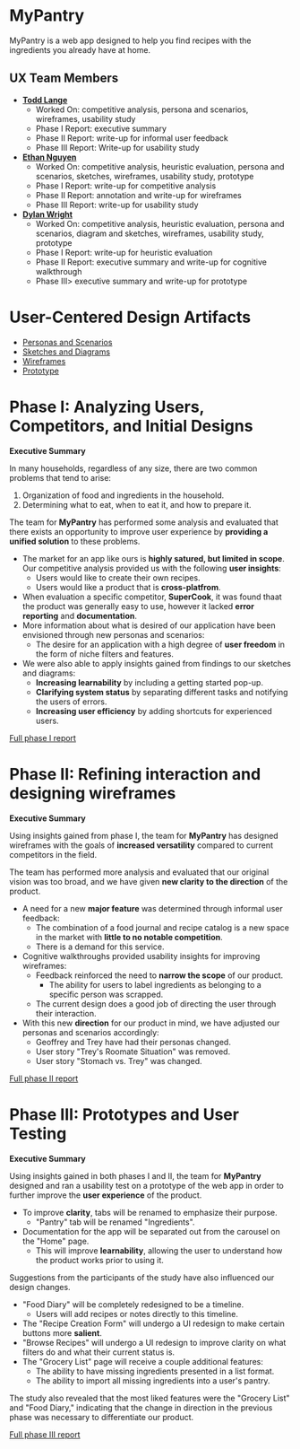 # MyPantry

MyPantry is a web app designed to help you find recipes with the ingredients you already have at home.

## UX Team Members

* **[Todd Lange](https://usabilityengineering.github.io/ux-portfolio-hugeblank/)** 
    * Worked On: competitive analysis, persona and scenarios, wireframes, usability study
    * Phase I Report: executive summary 
    * Phase II Report: write-up for informal user feedback
    * Phase III Report: Write-up for usability study
* **[Ethan Nguyen](https://usabilityengineering.github.io/ux-portfolio-ethanhn11/)** 
    * Worked On: competitive analysis, heuristic evaluation, persona and scenarios, sketches, wireframes, usability study, prototype
    * Phase I Report: write-up for competitive analysis
    * Phase II Report: annotation and write-up for wireframes
    * Phase III Report: write-up for usability study
* **[Dylan Wright](https://usabilityengineering.github.io/ux-portfolio-no-bugs-only-features/)** 
    * Worked On: competitive analysis, heuristic evaluation, persona and scenarios, diagram and sketches, wireframes, usability study, prototype
    * Phase I Report: write-up for heuristic evaluation
    * Phase II Report: executive summary and write-up for cognitive walkthrough
    * Phase III> executive summary and write-up for prototype

# User-Centered Design Artifacts
 
* [Personas and Scenarios](personas/)
* [Sketches and Diagrams](sketches/)
* [Wireframes](wireframes/)
* [Prototype](prototype/)

# Phase I: Analyzing Users, Competitors, and Initial Designs

**Executive Summary**

In many households, regardless of any size, there are two common problems that tend to arise:
1. Organization of food and ingredients in the household.
2. Determining what to eat, when to eat it, and how to prepare it.

The team for **MyPantry** has performed some analysis and evaluated that there exists an opportunity to improve user experience by **providing a unified solution** to these problems.

* The market for an app like ours is **highly satured, but limited in scope**. Our competitive analysis provided us with the following **user insights**:
    * Users would like to create their own recipes.
    * Users would like a product that is **cross-platfrom**.
* When evaluation a specific competitor, **SuperCook**, it was found thaat the product was generally easy to use, however it lacked **error reporting** and **documentation**.
* More information about what is desired of our application have been envisioned through new personas and scenarios:
    * The desire for an application with a high degree of **user freedom** in the form of niche filters and features.
* We were also able to apply insights gained from findings to our sketches and diagrams:
    * **Increasing learnability** by including a getting started pop-up.
    * **Clarifying system status** by separating different tasks and notifying the users of errors.
    * **Increasing user efficiency** by adding shortcuts for experienced users.

[Full phase I report](phaseI/)

# Phase II: Refining interaction and designing wireframes

**Executive Summary**

Using insights gained from phase I, the team for **MyPantry** has designed wireframes with the goals of **increased versatility** compared to current competitors in the field.

The team has performed more analysis and evaluated that our original vision was too broad, and we have given **new clarity to the direction** of the product.

* A need for a new **major feature** was determined through informal user feedback: 
    * The combination of a food journal and recipe catalog is a new space in the market with **little to no notable competition**.
    * There is a demand for this service.
* Cognitive walkthroughs provided usability insights for improving wireframes:
    * Feedback reinforced the need to **narrow the scope** of our product.
        * The ability for users to label ingredients as belonging to a specific person was scrapped.
    * The current design does a good job of directing the user through their interaction.
* With this new **direction** for our product in mind, we have adjusted our personas and scenarios accordingly:
    * Geoffrey and Trey have had their personas changed.
    * User story "Trey's Roomate Situation" was removed.
    * User story "Stomach vs. Trey" was changed.

[Full phase II report](phaseII/)

# Phase III: Prototypes and User Testing

**Executive Summary**

Using insights gained in both phases I and II, the team for **MyPantry** designed and ran a usability test on a prototype of the web app in order to further improve the **user experience** of the product.

* To improve **clarity**, tabs will be renamed to emphasize their purpose.
    * "Pantry" tab will be renamed "Ingredients".
* Documentation for the app will be separated out from the carousel on the "Home" page.
    * This will improve **learnability**, allowing the user to understand how the product works prior to using it.

Suggestions from the participants of the study have also influenced our design changes.
* "Food Diary" will be completely redesigned to be a timeline.
    * Users will add recipes or notes directly to this timeline.
* The "Recipe Creation Form" will undergo a UI redesign to make certain buttons more **salient**.
* "Browse Recipes" will undergo a UI redesign to improve clarity on what filters do and what their current status is.
* The "Grocery List" page will receive a couple additional features:
    * The ability to have missing ingredients presented in a list format.
    * The ability to import all missing ingredients into a user's pantry.

The study also revealed that the most liked features were the "Grocery List" and "Food Diary," indicating that the change in direction in the previous phase was necessary to differentiate our product.


[Full phase III report](phaseIII/)
